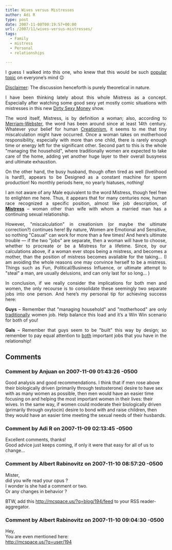 ```yaml
---
title: Wives versus Mistresses
author: Adi R
type: post
date: 2007-11-08T00:19:57+00:00
url: /2007/11/wives-versus-mistresses/
tags:
  - Family
  - mistress
  - Personal
  - relationships

---
```

<p align="justify">
  I guess I walked into this one, who knew that this would be such <a href="http://www.adir1.com/2007/11/a-very-important-post-about-nothing/" target="_blank">popular topic</a> on everyone&#8217;s mind 😉
</p>

<u>Disclaimer</u>: The discussion henceforth is purely theoretical in nature.

<p align="justify">
  I have been thinking lately about this whole Mistress as a concept. Especially after watching some good sexy yet mostly comic situations with mistresses in this new <a href="http://abc.go.com/primetime/dirtysexymoney/index" target="_blank">Dirty Sexy Money</a> show.
</p>

<p align="justify">
  The word itself, Mistress, is by definition a woman; also, according to <a href="http://www.m-w.com/dictionary/mistress" target="_blank">Merriam-Webster</a>, the word has been around since at least 14th century. Whatever your belief for human <a href="http://en.wikipedia.org/wiki/Creationism" target="_blank">Creationism</a>, it seems to me that tiny miscalculation might have occurred. Once a woman takes on motherhood responsibility, especially with more than one child, there is rarely enough time or energy left for the significant other. Second part to this is the whole "managing the household", where traditionally women are expected to take care of the home, adding yet another huge layer to their overall busyness and ultimate exhaustion.
</p>

<p align="justify">
  On the other hand, the busy husband, though often tired as well (livelihood is hard!), appears to be Designed as a constant machine for sperm production! No monthly periods here, no yearly hiatuses, nothing!
</p>

<p align="justify">
  I am not aware of any Male equivalent to the word Mistress, though feel free to enlighten me here. Thus, it appears that for many centuries now, human race recognized a specific position, almost like job description, of <a href="http://www.m-w.com/dictionary/mistress" target="_blank"><strong>Mistress</strong></a><strong>&#xA0;</strong>&#8211; woman other than wife with whom a married man has a continuing sexual relationship.
</p>

<p align="justify">
  However, "miscalculation" in creationism (or maybe the ultimate correction?) continues here! By nature, Women are Emotional and Sensitive, so nothing "Casual" can work for more than a few times! And here&#8217;s ultimate trouble &#8212; if the two "jobs" are separate, then a woman will have to choose, whether to procreate or be a Mistress for a lifetime. Since, by our calculations above, if a woman ever stops being a mistress, and becomes a mother, than the position of mistress becomes available for the taking&#8230; (I am avoiding the whole reasons one may convince herself to be a mistress. Things such as Fun, Political/Business Influence, or ultimate attempt to "steal" a man, are usually delusions, and can only last for so long&#8230; )
</p>

<p align="justify">
  In conclusion, if we really consider the implications for both men and women, the only recourse is to consolidate these seemingly two separate jobs into one person. And here&#8217;s my personal tip for achieving success here:
</p>

<p align="justify">
  <strong>Guys</strong> &#8211; Remember that "managing household" and "motherhood" are only <u>traditionally</u> women job. Help balance this load and it&#8217;s a Win Win scenario for both of you!
</p>

<p align="justify">
  <strong>Gals</strong> &#8211; Remember that guys seem to be "built" this way by design; so remember to pay equal attention to <u>both</u> important jobs that you have in the relationship!
</p></p>

## Comments

### Comment by Anjuan on 2007-11-09 01:43:26 -0500
Good analysis and good recommendations. I think that if men rose above their biologically driven (primarily through testosterone) desire to have sex with as many women as possible, then men would have an easier time focusing on and helping the most important women in their lives: their wives. In the same way, if women could moderate their biologically driven (primarily through oxytocin) desire to bond with and raise children, then they would have an easier time meeting the sexual needs of their husbands.

### Comment by Adi R on 2007-11-09 02:13:45 -0500
Excellent comments, thanks!  
Good advice just keeps coming, if only it were that easy for all of us to change&#8230;

### Comment by Albert Rabinovitz on 2007-11-10 08:57:20 -0500
Mister,  
did you wife read your opus ?  
I wonder is she had a comment or two.  
Or any changes in behavior ?

BTW, add this <a href="http://mcspace.us/?q=blog/194/feed" rel="nofollow ugc">http://mcspace.us/?q=blog/194/feed</a> to your RSS reader-aggregator.

### Comment by Albert Rabinovitz on 2007-11-10 09:04:30 -0500
Hey,  
You are even mentioned here:  
<a href="http://mcspace.us/?q=user/194" rel="nofollow ugc">http://mcspace.us/?q=user/194</a>